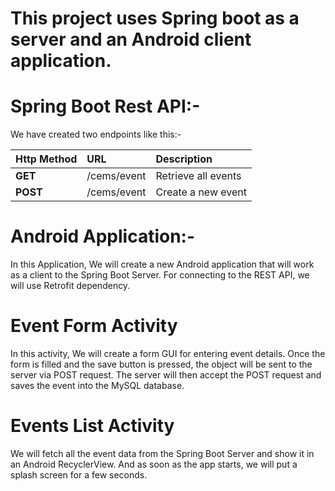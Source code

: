 # This project uses Spring boot as a server and an Android client application.

# Spring Boot Rest API:-
 
 We have created two endpoints like this:-

| Http Method | URL     | Description  | 
| :-------- | :------- | :------------------------- |
| **GET** | /cems/event | Retrieve all events |
| **POST** | /cems/event | Create a new event |

# Android Application:-

In this Application, We will create a new Android application that will work as a client to the Spring Boot Server. For connecting to the REST API, we will use Retrofit dependency.

# Event Form Activity
In this activity, We will create a form GUI for entering event details. Once the form is filled and the save button is pressed, the object will be sent to the server via POST request. The server will then accept the POST request and saves the event into the MySQL database.

# Events List Activity
We will fetch all the event data from the Spring Boot Server and show it in an Android RecyclerView. 
And as soon as the app starts, we will put a splash screen for a few seconds.

